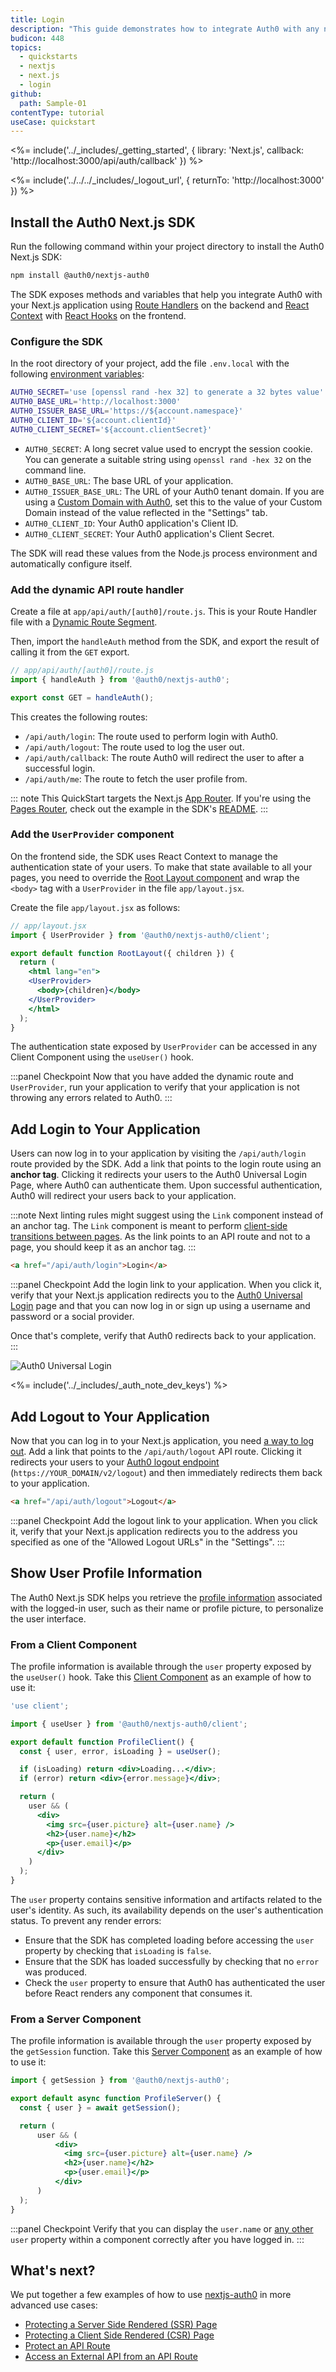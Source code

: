 ```yaml
---
title: Login
description: "This guide demonstrates how to integrate Auth0 with any new or existing Next.js application using the Auth0 Next.js SDK."
budicon: 448
topics:
  - quickstarts
  - nextjs
  - next.js
  - login
github:
  path: Sample-01
contentType: tutorial
useCase: quickstart
---
```

<!-- markdownlint-disable MD002 MD034 MD041 -->

<%= include('../_includes/_getting_started', { library: 'Next.js', callback: 'http://localhost:3000/api/auth/callback' }) %>

<%= include('../../../_includes/_logout_url', { returnTo: 'http://localhost:3000' }) %>

## Install the Auth0 Next.js SDK

Run the following command within your project directory to install the Auth0 Next.js SDK:

```sh
npm install @auth0/nextjs-auth0
```

The SDK exposes methods and variables that help you integrate Auth0 with your Next.js application using [Route Handlers](https://nextjs.org/docs/app/building-your-application/routing/route-handlers) on the backend and [React Context](https://reactjs.org/docs/context.html) with [React Hooks](https://reactjs.org/docs/hooks-overview.html) on the frontend.

### Configure the SDK

In the root directory of your project, add the file `.env.local` with the following [environment variables](https://nextjs.org/docs/basic-features/environment-variables):

```sh
AUTH0_SECRET='use [openssl rand -hex 32] to generate a 32 bytes value'
AUTH0_BASE_URL='http://localhost:3000'
AUTH0_ISSUER_BASE_URL='https://${account.namespace}'
AUTH0_CLIENT_ID='${account.clientId}'
AUTH0_CLIENT_SECRET='${account.clientSecret}'
```

- `AUTH0_SECRET`: A long secret value used to encrypt the session cookie. You can generate a suitable string using `openssl rand -hex 32` on the command line.
- `AUTH0_BASE_URL`: The base URL of your application.
- `AUTH0_ISSUER_BASE_URL`: The URL of your Auth0 tenant domain. If you are using a [Custom Domain with Auth0](https://auth0.com/docs/custom-domains), set this to the value of your Custom Domain instead of the value reflected in the "Settings" tab.
- `AUTH0_CLIENT_ID`: Your Auth0 application's Client ID.
- `AUTH0_CLIENT_SECRET`: Your Auth0 application's Client Secret.

The SDK will read these values from the Node.js process environment and automatically configure itself.

### Add the dynamic API route handler

Create a file at `app/api/auth/[auth0]/route.js`. This is your Route Handler file with a [Dynamic Route Segment](https://nextjs.org/docs/app/building-your-application/routing/route-handlers#dynamic-route-segments).

Then, import the `handleAuth` method from the SDK, and export the result of calling it from the `GET` export.

```javascript
// app/api/auth/[auth0]/route.js
import { handleAuth } from '@auth0/nextjs-auth0';

export const GET = handleAuth();
```

This creates the following routes:

- `/api/auth/login`: The route used to perform login with Auth0.
- `/api/auth/logout`: The route used to log the user out.
- `/api/auth/callback`: The route Auth0 will redirect the user to after a successful login.
- `/api/auth/me`: The route to fetch the user profile from.

::: note
This QuickStart targets the Next.js [App Router](https://nextjs.org/docs/app). If you're using the [Pages Router](https://nextjs.org/docs/pages), check out the example in the SDK's [README](https://github.com/auth0/nextjs-auth0#page-router).
:::

### Add the `UserProvider` component

On the frontend side, the SDK uses React Context to manage the authentication state of your users. To make that state available to all your pages, you need to override the [Root Layout component](https://nextjs.org/docs/app/building-your-application/routing/pages-and-layouts#root-layout-required) and wrap the `<body>` tag with a `UserProvider` in the file `app/layout.jsx`. 

Create the file `app/layout.jsx` as follows:

```jsx
// app/layout.jsx
import { UserProvider } from '@auth0/nextjs-auth0/client';

export default function RootLayout({ children }) {
  return (
    <html lang="en">
    <UserProvider>
      <body>{children}</body>
    </UserProvider>
    </html>
  );
}
```

The authentication state exposed by `UserProvider` can be accessed in any Client Component using the `useUser()` hook.

:::panel Checkpoint
Now that you have added the dynamic route and `UserProvider`, run your application to verify that your application is not throwing any errors related to Auth0.
:::

## Add Login to Your Application

Users can now log in to your application by visiting the `/api/auth/login` route provided by the SDK. Add a link that points to the login route using an **anchor tag**. Clicking it redirects your users to the Auth0 Universal Login Page, where Auth0 can authenticate them. Upon successful authentication, Auth0 will redirect your users back to your application.

:::note
Next linting rules might suggest using the `Link` component instead of an anchor tag. The `Link` component is meant to perform [client-side transitions between pages](https://nextjs.org/docs/api-reference/next/link). As the link points to an API route and not to a page, you should keep it as an anchor tag.
:::

```html
<a href="/api/auth/login">Login</a>
```

:::panel Checkpoint
Add the login link to your application. When you click it, verify that your Next.js application redirects you to the [Auth0 Universal Login](https://auth0.com/universal-login) page and that you can now log in or sign up using a username and password or a social provider.

Once that's complete, verify that Auth0 redirects back to your application.
:::

![Auth0 Universal Login](/media/quickstarts/universal-login.png)

<%= include('../_includes/_auth_note_dev_keys') %>

## Add Logout to Your Application

Now that you can log in to your Next.js application, you need [a way to log out](https://auth0.com/docs/logout/log-users-out-of-auth0). Add a link that points to the `/api/auth/logout` API route. Clicking it redirects your users to your [Auth0 logout endpoint](https://auth0.com/docs/api/authentication?javascript#logout) (`https://YOUR_DOMAIN/v2/logout`) and then immediately redirects them back to your application.

```html
<a href="/api/auth/logout">Logout</a>
```

:::panel Checkpoint
Add the logout link to your application. When you click it, verify that your Next.js application redirects you to the address you specified as one of the "Allowed Logout URLs" in the "Settings".
:::

## Show User Profile Information

The Auth0 Next.js SDK helps you retrieve the [profile information](https://auth0.com/docs/users/user-profiles) associated with the logged-in user, such as their name or profile picture, to personalize the user interface.

### From a Client Component

The profile information is available through the `user` property exposed by the `useUser()` hook. Take this [Client Component](https://nextjs.org/docs/getting-started/react-essentials#client-components) as an example of how to use it:

```jsx
'use client';

import { useUser } from '@auth0/nextjs-auth0/client';

export default function ProfileClient() {
  const { user, error, isLoading } = useUser();

  if (isLoading) return <div>Loading...</div>;
  if (error) return <div>{error.message}</div>;

  return (
    user && (
      <div>
        <img src={user.picture} alt={user.name} />
        <h2>{user.name}</h2>
        <p>{user.email}</p>
      </div>
    )
  );
}
```

The `user` property contains sensitive information and artifacts related to the user's identity. As such, its availability depends on the user's authentication status. To prevent any render errors:

- Ensure that the SDK has completed loading before accessing the `user` property by checking that `isLoading` is `false`.
- Ensure that the SDK has loaded successfully by checking that no `error` was produced.
- Check the `user` property to ensure that Auth0 has authenticated the user before React renders any component that consumes it.

### From a Server Component

The profile information is available through the `user` property exposed by the `getSession` function. Take this [Server Component](https://nextjs.org/docs/getting-started/react-essentials#server-components) as an example of how to use it:

```jsx
import { getSession } from '@auth0/nextjs-auth0';

export default async function ProfileServer() {
  const { user } = await getSession();

  return (
      user && (
          <div>
            <img src={user.picture} alt={user.name} />
            <h2>{user.name}</h2>
            <p>{user.email}</p>
          </div>
      )
  );
}
```

:::panel Checkpoint
Verify that you can display the `user.name` or [any other](https://auth0.com/docs/users/user-profile-structure#user-profile-attributes) `user` property within a component correctly after you have logged in.
:::                                              

## What's next?

We put together a few examples of how to use [nextjs-auth0](https://github.com/auth0/nextjs-auth0) in more advanced use cases:

- [Protecting a Server Side Rendered (SSR) Page](https://github.com/auth0/nextjs-auth0/blob/main/EXAMPLES.md#protecting-a-server-side-rendered-ssr-page)
- [Protecting a Client Side Rendered (CSR) Page](https://github.com/auth0/nextjs-auth0/blob/main/EXAMPLES.md#protecting-a-client-side-rendered-csr-page)
- [Protect an API Route](https://github.com/auth0/nextjs-auth0/blob/main/EXAMPLES.md#protect-an-api-route)
- [Access an External API from an API Route](https://github.com/auth0/nextjs-auth0/blob/main/EXAMPLES.md#access-an-external-api-from-an-api-route)

